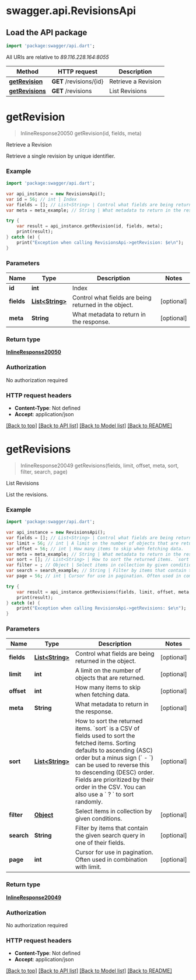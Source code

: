# swagger.api.RevisionsApi

## Load the API package
```dart
import 'package:swagger/api.dart';
```

All URIs are relative to *89.116.228.164:8055*

Method | HTTP request | Description
------------- | ------------- | -------------
[**getRevision**](RevisionsApi.md#getRevision) | **GET** /revisions/{id} | Retrieve a Revision
[**getRevisions**](RevisionsApi.md#getRevisions) | **GET** /revisions | List Revisions

# **getRevision**
> InlineResponse20050 getRevision(id, fields, meta)

Retrieve a Revision

Retrieve a single revision by unique identifier.

### Example
```dart
import 'package:swagger/api.dart';

var api_instance = new RevisionsApi();
var id = 56; // int | Index
var fields = []; // List<String> | Control what fields are being returned in the object.
var meta = meta_example; // String | What metadata to return in the response.

try {
    var result = api_instance.getRevision(id, fields, meta);
    print(result);
} catch (e) {
    print("Exception when calling RevisionsApi->getRevision: $e\n");
}
```

### Parameters

Name | Type | Description  | Notes
------------- | ------------- | ------------- | -------------
 **id** | **int**| Index | 
 **fields** | [**List&lt;String&gt;**](String.md)| Control what fields are being returned in the object. | [optional] 
 **meta** | **String**| What metadata to return in the response. | [optional] 

### Return type

[**InlineResponse20050**](InlineResponse20050.md)

### Authorization

No authorization required

### HTTP request headers

 - **Content-Type**: Not defined
 - **Accept**: application/json

[[Back to top]](#) [[Back to API list]](../README.md#documentation-for-api-endpoints) [[Back to Model list]](../README.md#documentation-for-models) [[Back to README]](../README.md)

# **getRevisions**
> InlineResponse20049 getRevisions(fields, limit, offset, meta, sort, filter, search, page)

List Revisions

List the revisions.

### Example
```dart
import 'package:swagger/api.dart';

var api_instance = new RevisionsApi();
var fields = []; // List<String> | Control what fields are being returned in the object.
var limit = 56; // int | A limit on the number of objects that are returned.
var offset = 56; // int | How many items to skip when fetching data.
var meta = meta_example; // String | What metadata to return in the response.
var sort = []; // List<String> | How to sort the returned items. `sort` is a CSV of fields used to sort the fetched items. Sorting defaults to ascending (ASC) order but a minus sign (` - `) can be used to reverse this to descending (DESC) order. Fields are prioritized by their order in the CSV. You can also use a ` ? ` to sort randomly. 
var filter = ; // Object | Select items in collection by given conditions.
var search = search_example; // String | Filter by items that contain the given search query in one of their fields.
var page = 56; // int | Cursor for use in pagination. Often used in combination with limit.

try {
    var result = api_instance.getRevisions(fields, limit, offset, meta, sort, filter, search, page);
    print(result);
} catch (e) {
    print("Exception when calling RevisionsApi->getRevisions: $e\n");
}
```

### Parameters

Name | Type | Description  | Notes
------------- | ------------- | ------------- | -------------
 **fields** | [**List&lt;String&gt;**](String.md)| Control what fields are being returned in the object. | [optional] 
 **limit** | **int**| A limit on the number of objects that are returned. | [optional] 
 **offset** | **int**| How many items to skip when fetching data. | [optional] 
 **meta** | **String**| What metadata to return in the response. | [optional] 
 **sort** | [**List&lt;String&gt;**](String.md)| How to sort the returned items. &#x60;sort&#x60; is a CSV of fields used to sort the fetched items. Sorting defaults to ascending (ASC) order but a minus sign (&#x60; - &#x60;) can be used to reverse this to descending (DESC) order. Fields are prioritized by their order in the CSV. You can also use a &#x60; ? &#x60; to sort randomly.  | [optional] 
 **filter** | [**Object**](.md)| Select items in collection by given conditions. | [optional] 
 **search** | **String**| Filter by items that contain the given search query in one of their fields. | [optional] 
 **page** | **int**| Cursor for use in pagination. Often used in combination with limit. | [optional] 

### Return type

[**InlineResponse20049**](InlineResponse20049.md)

### Authorization

No authorization required

### HTTP request headers

 - **Content-Type**: Not defined
 - **Accept**: application/json

[[Back to top]](#) [[Back to API list]](../README.md#documentation-for-api-endpoints) [[Back to Model list]](../README.md#documentation-for-models) [[Back to README]](../README.md)

